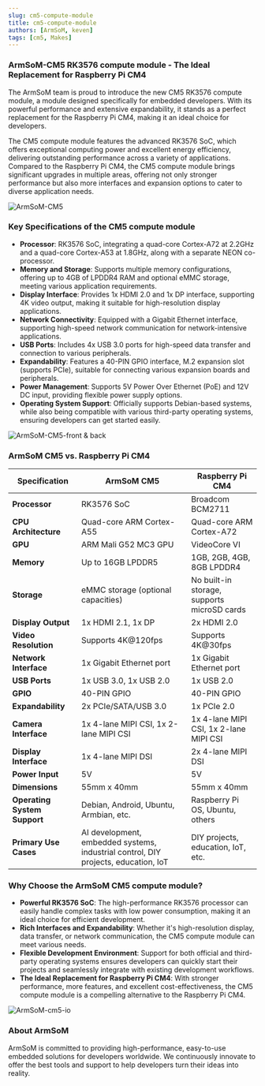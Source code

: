 ```yaml
---
slug: cm5-compute-module
title: cm5-compute-module
authors: [ArmSoM, keven]
tags: [cm5, Makes]
---
```


### ArmSoM-CM5 RK3576 compute module - The Ideal Replacement for Raspberry Pi CM4

The ArmSoM team is proud to introduce the new CM5 RK3576 compute module, a module designed specifically for embedded developers. With its powerful performance and extensive expandability, it stands as a perfect replacement for the Raspberry Pi CM4, making it an ideal choice for developers.

The CM5 compute module features the advanced RK3576 SoC, which offers exceptional computing power and excellent energy efficiency, delivering outstanding performance across a variety of applications. Compared to the Raspberry Pi CM4, the CM5 compute module brings significant upgrades in multiple areas, offering not only stronger performance but also more interfaces and expansion options to cater to diverse application needs.

![ArmSoM-CM5](/img/cm/cm5.png)

### Key Specifications of the CM5 compute module

- **Processor**: RK3576 SoC, integrating a quad-core Cortex-A72 at 2.2GHz and a quad-core Cortex-A53 at 1.8GHz, along with a separate NEON co-processor.
- **Memory and Storage**: Supports multiple memory configurations, offering up to 4GB of LPDDR4 RAM and optional eMMC storage, meeting various application requirements.
- **Display Interface**: Provides 1x HDMI 2.0 and 1x DP interface, supporting 4K video output, making it suitable for high-resolution display applications.
- **Network Connectivity**: Equipped with a Gigabit Ethernet interface, supporting high-speed network communication for network-intensive applications.
- **USB Ports**: Includes 4x USB 3.0 ports for high-speed data transfer and connection to various peripherals.
- **Expandability**: Features a 40-PIN GPIO interface, M.2 expansion slot (supports PCIe), suitable for connecting various expansion boards and peripherals.
- **Power Management**: Supports 5V Power Over Ethernet (PoE) and 12V DC input, providing flexible power supply options.
- **Operating System Support**: Officially supports Debian-based systems, while also being compatible with various third-party operating systems, ensuring developers can get started easily.

![ArmSoM-CM5-front & back](/img/cm/armsom-cm5-front&back1.jpg)

### ArmSoM CM5 vs. Raspberry Pi CM4

| Specification           | ArmSoM CM5                        | Raspberry Pi CM4               |
|-------------------------|----------------------------------|--------------------------------|
| **Processor**           | RK3576 SoC                        | Broadcom BCM2711               |
| **CPU Architecture**    | Quad-core ARM Cortex-A55          | Quad-core ARM Cortex-A72       |
| **GPU**                 | ARM Mali G52 MC3 GPU              | VideoCore VI                   |
| **Memory**              | Up to 16GB LPDDR5                 | 1GB, 2GB, 4GB, 8GB LPDDR4      |
| **Storage**             | eMMC storage (optional capacities) | No built-in storage, supports microSD cards |
| **Display Output**      | 1x HDMI 2.1, 1x DP               | 2x HDMI 2.0                    |
| **Video Resolution**    | Supports 4K@120fps                | Supports 4K@30fps              |
| **Network Interface**   | 1x Gigabit Ethernet port          | 1x Gigabit Ethernet port       |
| **USB Ports**           | 1x USB 3.0, 1x USB 2.0           | 1x USB 2.0                     |
| **GPIO**                | 40-PIN GPIO                       | 40-PIN GPIO                    |
| **Expandability**       | 2x PCIe/SATA/USB 3.0       | 1x PCIe 2.0                    |
| **Camera Interface**    | 1x 4-lane MIPI CSI, 1x 2-lane MIPI CSI | 1x 4-lane MIPI CSI, 1x 2-lane MIPI CSI |
| **Display Interface**   | 1x 4-lane MIPI DSI                | 2x 4-lane MIPI DSI             |
| **Power Input**         | 5V                                | 5V                             |
| **Dimensions**          | 55mm x 40mm                       | 55mm x 40mm                    |
| **Operating System Support** | Debian, Android, Ubuntu, Armbian, etc. | Raspberry Pi OS, Ubuntu, others |
| **Primary Use Cases**   | AI development, embedded systems, industrial control, DIY projects, education, IoT | DIY projects, education, IoT, etc. |

### Why Choose the ArmSoM CM5 compute module?

- **Powerful RK3576 SoC**: The high-performance RK3576 processor can easily handle complex tasks with low power consumption, making it an ideal choice for efficient development.
- **Rich Interfaces and Expandability**: Whether it's high-resolution display, data transfer, or network communication, the CM5 compute module can meet various needs.
- **Flexible Development Environment**: Support for both official and third-party operating systems ensures developers can quickly start their projects and seamlessly integrate with existing development workflows.
- **The Ideal Replacement for Raspberry Pi CM4**: With stronger performance, more features, and excellent cost-effectiveness, the CM5 compute module is a compelling alternative to the Raspberry Pi CM4.

![ArmSoM-cm5-io](/img/cm/cm5-io-layout.png)

### About ArmSoM

ArmSoM is committed to providing high-performance, easy-to-use embedded solutions for developers worldwide. We continuously innovate to offer the best tools and support to help developers turn their ideas into reality.